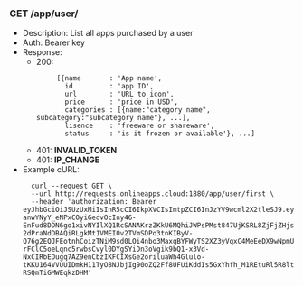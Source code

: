 ### GET /app/user/<username> 
* Description: List all apps purchased by a user
* Auth: Bearer key
* Response:
    * 200:   
      ```
           [{name       : 'App name',
             id         : 'app ID',
             url        : 'URL to icon',
             price      : 'price in USD',
             categories : [{name:"category name", subcategory:"subcategory name"}, ...],
             lisence    : 'freeware or shareware',
             status     : 'is it frozen or available'}, ...]
    * 401: **INVALID_TOKEN**
    * 401: **IP_CHANGE**
* Example cURL:
  ```
    curl --request GET \
    --url http://requests.onlineapps.cloud:1880/app/user/first \
    --header 'authorization: Bearer eyJhbGciOiJSUzUxMiIsInR5cCI6IkpXVCIsImtpZCI6InJzYV9wcml2X2tleSJ9.eyJzdWIiOiJmaXJzdCIsImlzcyI6Ik9ubGluZSBBcHBzIiwiaWF0IjoxNTk2NDU3MzA2LCJleHAiOjE1OTY0NTc5MDZ9.mhqb3QLnCLBnac0xB281Wig_OidLk_dkeQWWyM7rOGcifjMBBr3grM1nuUQQvwtytgMNPFKLmsg9-anwYNyY_eNPxCOyiGedvOcIny46-EnFud8DDN6go1xivNYIlXQ1RcSANAKrzZKkU6MQhiJWPsPMst847UjKSRL8ZjFjZHjsVHV8sCrxGLDwq3MIjF7g2acqLPLmq34aGnrCPR-2dPraNdDBAQiRLgkMt1VMEI0v2TVmSDPo3tnKIByV-Q76g2EQJFEotnhCoizTNiM9sd0LOi4nbo3MaxqBYFWyTS2XZ3yVqxC4MeEeDX9wNpmUEwaJmXh4GCGkqw58hlHX9ei077s0eVfG81ntIUiMjn-rFClC5oeLqnc5rwbsCvyl0DYgSYiDn3oVgik9bQ1-x3Vd-NxCIRbEDugq7AZ9enCbzIKFCIXsGe2oriluaWh4Glulo-tKKU164VVUUIDmkH11TyO8NJbjIg90oZQ2Ff8UFUiKddIs5GxYhfh_M1REtuRl5R8lt5mzFP5tRQktVNcZ7mrblC446rtK9Ve0OXCrgLzCbmt8qgMQcogdSuVDjD8Ktdp9VEamTXbslJOB_F4Plth3Bs1EXzwYKgP2dQJWu1lBa2tsYWBVShr08IA9B3QqqmfkRBSeAe8_OgQMWdbyZa-RSQmTiGMWEqkzDHM'

